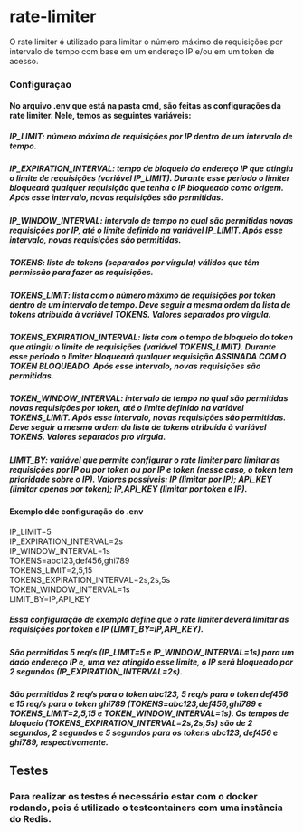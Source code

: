 # rate-limiter
O rate limiter é utilizado para limitar o número máximo de requisições por intervalo de tempo com base em um endereço IP e/ou em um token de acesso. 
### Configuraçao
#### No arquivo .env que está na pasta cmd, são feitas as configurações da rate limiter. Nele, temos as seguintes variáveis:
##### IP_LIMIT: número máximo de requisições por IP dentro de um intervalo de tempo.
##### IP_EXPIRATION_INTERVAL: tempo de bloqueio do endereço IP que atingiu o limite de requisições (variável IP_LIMIT). Durante esse período o limiter bloqueará qualquer requisição que tenha o IP bloqueado como origem. Após esse intervalo, novas requisições são permitidas.
##### IP_WINDOW_INTERVAL: intervalo de tempo no qual são permitidas novas requisições por IP, até o limite definido na variável IP_LIMIT. Após esse intervalo, novas requisições são permitidas.
##### TOKENS: lista de tokens (separados por vírgula) válidos que têm permissão para fazer as requisições.
##### TOKENS_LIMIT: lista com o número máximo de requisições por token dentro de um intervalo de tempo. Deve seguir a mesma ordem da lista de tokens atribuída à variável TOKENS. Valores separados pro vírgula.
##### TOKENS_EXPIRATION_INTERVAL: lista com o tempo de bloqueio do token que atingiu o limite de requisições (variável TOKENS_LIMIT). Durante esse período o limiter bloqueará qualquer requisição ASSINADA COM O TOKEN BLOQUEADO. Após esse intervalo, novas requisições são permitidas.
##### TOKEN_WINDOW_INTERVAL: intervalo de tempo no qual são permitidas novas requisições por token, até o limite definido na variável TOKENS_LIMIT. Após esse intervalo, novas requisições são permitidas. Deve seguir a mesma ordem da lista de tokens atribuída à variável TOKENS. Valores separados pro vírgula.
##### LIMIT_BY: variável que permite configurar o rate limiter para limitar as requisições por IP ou por token ou por IP e token (nesse caso, o token tem prioridade sobre o IP). Valores possíveis: IP (limitar por IP); API_KEY (limitar apenas por token); IP,API_KEY (limitar por token e IP).

#### Exemplo dde configuração do .env
IP_LIMIT=5\
IP_EXPIRATION_INTERVAL=2s\
IP_WINDOW_INTERVAL=1s\
TOKENS=abc123,def456,ghi789\
TOKENS_LIMIT=2,5,15\
TOKENS_EXPIRATION_INTERVAL=2s,2s,5s\
TOKEN_WINDOW_INTERVAL=1s\
LIMIT_BY=IP,API_KEY

##### Essa configuração de exemplo define que o rate limiter deverá limitar as requisições por token e IP (LIMIT_BY=IP,API_KEY).
##### São permitidas 5 req/s (IP_LIMIT=5 e IP_WINDOW_INTERVAL=1s) para um dado endereço IP e, uma vez atingido esse limite, o IP será bloqueado por 2 segundos (IP_EXPIRATION_INTERVAL=2s).
##### São permitidas 2 req/s para o token abc123, 5 req/s para o token def456 e 15 req/s para o token ghi789 (TOKENS=abc123,def456,ghi789 e TOKENS_LIMIT=2,5,15 e TOKEN_WINDOW_INTERVAL=1s). Os tempos de bloqueio (TOKENS_EXPIRATION_INTERVAL=2s,2s,5s) são de 2 segundos, 2 segundos e 5 segundos para os tokens abc123, def456 e ghi789, respectivamente.

## Testes
### Para realizar os testes é necessário estar com o docker rodando, pois é utilizado o testcontainers com uma instância do Redis.
